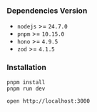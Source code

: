 ### Dependencies Version

- `nodejs` >= `24.7.0`
- `pnpm` >= `10.15.0`
- `hono` >= `4.9.5`
- `zod` >= `4.1.5`

### Installation

```
pnpm install
pnpm run dev
```

```
open http://localhost:3000
```
